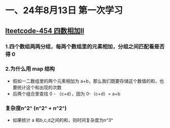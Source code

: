 # 一、24年8月13日 第一次学习
## [lteetcode-454 四数相加II](https://leetcode.cn/problems/4sum-ii/description/)

### 1.四个数组两两分组，每两个数组里的元素相加，分组之间匹配看是否得 0

### 2.为什么用 map 结构

- 假如一二数组里的两个元素相加为 a+b，那么我们既要存储这个数值的和，也要统计这个和出现的次数
- 后两个组合里查找 0 - （c+d），因为 0-（c+d）= a+b

### 复杂度n^2^  (n^2^ + n^2^)

 - 如果统计 a 和b,c,d之间的和，则时间复杂度为n^3^



